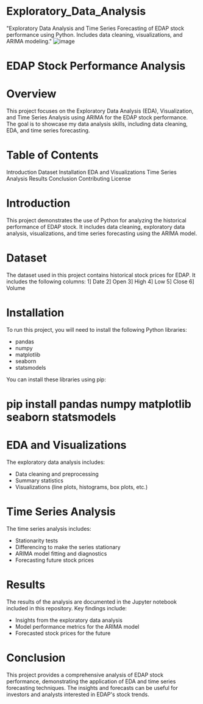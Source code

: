 # Exploratory_Data_Analysis
"Exploratory Data Analysis and Time Series Forecasting of EDAP stock performance using Python. Includes data cleaning, visualizations, and ARIMA modeling."
![image](https://github.com/Priyanka-TheAnalyst/Exploratory_Data_Analysis/assets/129527829/9929e5d8-6ec3-4724-adc0-3e9ca67a00b3)

# EDAP Stock Performance Analysis
# Overview
This project focuses on the Exploratory Data Analysis (EDA), Visualization, and Time Series Analysis using ARIMA for the EDAP stock performance. The goal is to showcase my data analysis skills, including data cleaning, EDA, and time series forecasting.

# Table of Contents
Introduction
Dataset
Installation
EDA and Visualizations
Time Series Analysis
Results
Conclusion
Contributing
License

# Introduction
This project demonstrates the use of Python for analyzing the historical performance of EDAP stock. It includes data cleaning, exploratory data analysis, visualizations, and time series forecasting using the ARIMA model.

# Dataset
The dataset used in this project contains historical stock prices for EDAP. It includes the following columns:
1] Date
2] Open
3] High
4] Low
5] Close
6] Volume

# Installation
To run this project, you will need to install the following Python libraries:
* pandas
* numpy
* matplotlib
* seaborn
* statsmodels
  
You can install these libraries using pip:
# pip install pandas numpy matplotlib seaborn statsmodels

# EDA and Visualizations
The exploratory data analysis includes:
* Data cleaning and preprocessing
* Summary statistics
* Visualizations (line plots, histograms, box plots, etc.)

# Time Series Analysis
The time series analysis includes:
* Stationarity tests
* Differencing to make the series stationary
* ARIMA model fitting and diagnostics
* Forecasting future stock prices

# Results
The results of the analysis are documented in the Jupyter notebook included in this repository. Key findings include:
* Insights from the exploratory data analysis
* Model performance metrics for the ARIMA model
* Forecasted stock prices for the future
  
# Conclusion
This project provides a comprehensive analysis of EDAP stock performance, demonstrating the application of EDA and time series forecasting techniques. The insights and forecasts can be useful for investors and analysts interested in EDAP's stock trends.


